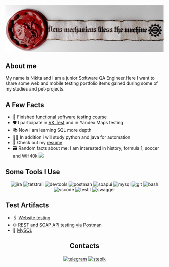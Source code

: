 ![Header](https://github.com/NGavr/ngavr/blob/main/assets/Header.png)
## About me
 My name is Nikita and I am a junior Software QA Engineer.Here I want to share some web and mobile testing portfolio items gained during some of my studies and pet-projects.

## A Few Facts
- :love_you_gesture: Finished [functional software testing course](https://drive.google.com/file/d/1pfGfguooWFzjjskbHDjT93p-SB6wEo0z/view?usp=sharing) 
- :shield: I participate in [VK Test](https://vk.com/bugs?act=reporter&id=3104013) and in Yandex Maps testing
- :books: Now I am learning SQL more depth
- :man_technologist: In addition i will study python and java for automation
- :page_facing_up: Check out my [resume](https://docs.google.com/document/d/1pqVNP-J43it42avPTQEt9ixMVNcnWWHa/edit?usp=sharing&ouid=107111169204240524491&rtpof=true&sd=true)
- :card_file_box: Random facts about me: I am interested in history, formula 1, soccer and WH40k ![][def]

## Some Tools I Use
<p align="center">
<img src="https://cdn.jsdelivr.net/gh/devicons/devicon/icons/jira/jira-original.svg" title="jira" alt="jira" width="40" height="40"/>
<img src="https://codahosted.io/packs/21236/unversioned/assets/LOGO/ba1091c59bab89cd2fd0f289622731fe16113d7b00905abe64759c313a4b73b76c1b0426076ed76cb74752234c734131df46992d5b8b48fc13e264240e4f7119f736cfeb64df36ded54b5cbf6198b9cadedf18dd0cac5c7dbcd16e6336c29363cd1292ba" title="testrail" alt="tetstrail" width="40" height="40"/>
<img src="https://d33wubrfki0l68.cloudfront.net/38b5c953a4667366685d55db55d057c86db1fc54/a0fdc/static/acae6b24d940347661ca901ea07f47c1/chrome-dev-logo-icon.png" title="devtools" alt="devtools" width="40" height="40"/>
<img src="https://www.svgrepo.com/show/354202/postman-icon.svg" title="postman" alt="postman" width="40" height="40"/>
<img src="https://encrypted-tbn0.gstatic.com/images?q=tbn:ANd9GcTDLj-17hLuPse4K5lo4VLNFRn89rjLSB-KKIZMdNjB0Q&s" title="soapui" alt="soapui" width="40" height="40"/>
<img src="https://cdn.jsdelivr.net/gh/devicons/devicon/icons/mysql/mysql-original.svg" title="mysql" alt="mysql" width="40" height="40"/>
<img src="https://cdn.jsdelivr.net/gh/devicons/devicon/icons/git/git-original.svg" title="git" alt="git" width="40" height="40"/>
<img src="https://upload.wikimedia.org/wikipedia/commons/thumb/4/4b/Bash_Logo_Colored.svg/1024px-Bash_Logo_Colored.svg.png?20180723054350" title="bash" alt="bash" width="40" height="40"/>
<img src="https://cdn.jsdelivr.net/gh/devicons/devicon/icons/vscode/vscode-original.svg" title="vscode" alt="vscode" width="40" height="40"/>
<img src="https://habrastorage.org/getpro/moikrug/uploads/company/100/008/117/8/logo/medium_83b5009e040969ee7b60362ad7426573.jpeg" title="testit" alt="testit" width="40" heigh="40">
<img src="https://cdn.icon-icons.com/icons2/2107/PNG/512/file_type_swagger_icon_130134.png" title="swagger" alt="swagger" width="40" height="40">
</p>

## Test Artifacts

- :paperclips: [Website testing](https://github.com/NGavr/website-testing.git)
- :gear: [REST and SOAP API testing via Postman](https://github.com/NGavr/api_testing.git)
-  🐬 [MySQL](https://github.com/NGavr/mysql.git)

## <p align=center> Contacts </p>
<p align=center>
<a href="https://t.me/slamdunkisback"><img src="https://img.icons8.com/?size=512&id=63306&format=png" width="40" height="40" alt="telegram"/></a> 
<a href="https://stepik.org/users/801115616/profile"><img src="https://play-lh.googleusercontent.com/pntZMcdncflBT7m-GhtujnmgihoS6VaTVoi1c2eoqm0Hgg3KBC-Hy2XAfmNBs-Cp1g" width="40" heght="40" alt="stepik"/></a>
</p>
 
[def]: https://github.com/NGavr/ngavr/blob/main/assets/space-marine-2-warhammer-40k.gif